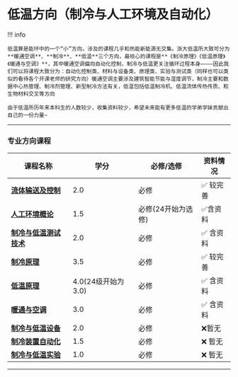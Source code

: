 # 低温方向（制冷与人工环境及自动化）

!!! info 

    低温算是能环中的一个“小”方向，涉及的课程几乎和热能新能源无交集。浙大低温所大致可分为**暖通空调**、**制冷**、**低温**三个方向，最核心的课程是**《制冷原理》《低温原理》《暖通与空调》**，其中暖通空调偏向自动化控制，制冷与低温更关注循环过程本身————因此我们可以将课程大致分为：自动化控制类、材料与设备类、原理类、实验与测试类（同样也可以类似的看待各个开课老师的研究方向）暖通空调主要涉及建筑智能节能与湿度调节，制冷主要和数据中心热管理、制冷剂管理、新型制冷方法有关，低温包括低温制冷机、低温流体传热传质、和生物材料交叉等方向

    由于低温所历年来本科生的人数较少，收集资料较少，希望未来能有更多低温的学弟学妹贡献出自己的一份力量~
  
 --- 

### 专业方向课程

| 课程名称                  | 学分  | 必修/选修 | 资料情况 |
| -------                   | ----- | ---- | ------------| 
| [**流体输送及控制**](./Route/流体输送及控制.md)                |   2.0  |  必修  |   :white_check_mark: 较完善  |
| [**人工环境概论**](./Route/人工环境概论.md)                |   1.5  |  必修(24开始为选修)  |   :white_check_mark:含资料 |
| [**制冷与低温测试技术**](./Route/制冷与低温测试技术.md)    | 2.0  |  必修  |   :white_check_mark: 含资料 | 
| [**制冷原理**](./Route/制冷原理.md)   | 3.5  |  必修  | :white_check_mark: 较完善   |
| [**低温原理**](./Route/低温原理.md)  |  4.0(24级开始为3.0)    |  必修 |  :white_check_mark: 含资料   |
| [**暖通与空调**](./Route/暖通与空调.md)    | 3.0  |  必修  |   :white_check_mark: 含资料 |
| [**制冷与低温设备**](./Route/制冷与低温设备.md)    | 2.0  |  必修 |  :x:暂无 |
| [**制冷装置自动化**](./Route/制冷装置自动化.md)    | 1.5  |  必修   |  :x: 暂无 |
| [**制冷与低温实验**](./Route/制冷与低温实验.md)    | 1.0 |  必修  |  :x: 暂无 |

---
